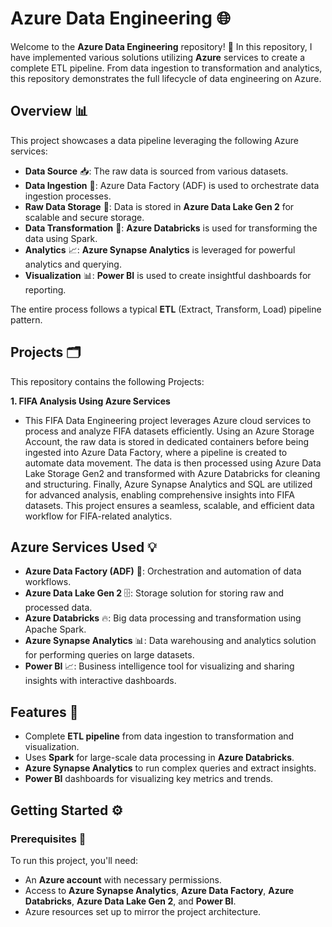 # Azure Data Engineering 🌐

Welcome to the **Azure Data Engineering** repository! 🚀 In this repository, I have implemented various solutions utilizing **Azure** services to create a complete ETL pipeline. From data ingestion to transformation and analytics, this repository demonstrates the full lifecycle of data engineering on Azure.

## Overview 📊

This project showcases a data pipeline leveraging the following Azure services:

- **Data Source** 📥: The raw data is sourced from various datasets.
- **Data Ingestion** 🔄: Azure Data Factory (ADF) is used to orchestrate data ingestion processes.
- **Raw Data Storage** 💾: Data is stored in **Azure Data Lake Gen 2** for scalable and secure storage.
- **Data Transformation** 🔄: **Azure Databricks** is used for transforming the data using Spark.
- **Analytics** 📈: **Azure Synapse Analytics** is leveraged for powerful analytics and querying.
- **Visualization** 📊: **Power BI** is used to create insightful dashboards for reporting.

The entire process follows a typical **ETL** (Extract, Transform, Load) pipeline pattern.

## Projects 🗂️

This repository contains the following Projects:


**1. FIFA Analysis Using Azure Services**
- This FIFA Data Engineering project leverages Azure cloud services to process and analyze FIFA datasets efficiently. Using an Azure Storage Account, the raw data is stored in dedicated containers before being ingested into Azure Data Factory, where a pipeline is created to automate data movement. The data is then processed using Azure Data Lake Storage Gen2 and transformed with Azure Databricks for cleaning and structuring. Finally, Azure Synapse Analytics and SQL are utilized for advanced analysis, enabling comprehensive insights into FIFA datasets. This project ensures a seamless, scalable, and efficient data workflow for FIFA-related analytics.


## Azure Services Used 💡

- **Azure Data Factory (ADF)** 🔄: Orchestration and automation of data workflows.
- **Azure Data Lake Gen 2** 🗄️: Storage solution for storing raw and processed data.
- **Azure Databricks** 🔥: Big data processing and transformation using Apache Spark.
- **Azure Synapse Analytics** 📊: Data warehousing and analytics solution for performing queries on large datasets.
- **Power BI** 📈: Business intelligence tool for visualizing and sharing insights with interactive dashboards.

## Features 🌟

- Complete **ETL pipeline** from data ingestion to transformation and visualization.
- Uses **Spark** for large-scale data processing in **Azure Databricks**.
- **Azure Synapse Analytics** to run complex queries and extract insights.
- **Power BI** dashboards for visualizing key metrics and trends.

## Getting Started ⚙️

### Prerequisites 📝

To run this project, you'll need:

- An **Azure account** with necessary permissions.
- Access to **Azure Synapse Analytics**, **Azure Data Factory**, **Azure Databricks**, **Azure Data Lake Gen 2**, and **Power BI**.
- Azure resources set up to mirror the project architecture.


